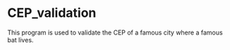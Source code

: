 # CEP_validation
This program is used to validate the CEP of a famous city where a famous bat lives.
